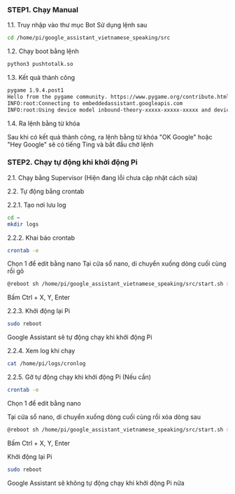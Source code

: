 
### STEP1. Chạy Manual

1.1. Truy nhập vào thư mục Bot
Sử dụng lệnh sau

```sh
cd /home/pi/google_assistant_vietnamese_speaking/src
```
1.2. Chạy boot bằng lệnh 

```sh
python3 pushtotalk.so
```

1.3. Kết quả thành công
```sh
pygame 1.9.4.post1
Hello from the pygame community. https://www.pygame.org/contribute.html
INFO:root:Connecting to embeddedassistant.googleapis.com
INFO:root:Using device model inbound-theory-xxxxx-xxxxx-xxxxx and device id xxxxx-xxxxx-xxxx-xxxx-xxxxxxxx
```
1.4. Ra lệnh bằng từ khóa

Sau khi có kết quả thành công, ra lệnh bằng từ khóa "OK Google" hoặc "Hey Google" sẽ có tiếng Ting và bắt đầu chờ lệnh


### STEP2.  Chạy tự động khi khởi động Pi

2.1. Chạy bằng Supervisor (Hiện đang lỗi chưa cập nhật cách sửa)

2.2. Tự động bằng crontab

2.2.1. Tạo nơi lưu log

```sh
cd ~
mkdir logs
```
2.2.2. Khai báo crontab

```sh
crontab -e
```
Chọn 1 để edit bằng nano 
Tại cửa sổ nano, di chuyển xuống dòng cuối cùng rồi gõ

```sh
@reboot sh /home/pi/google_assistant_vietnamese_speaking/src/start.sh >/home/pi/logs/cronlog 2>&1
```
Bấm Ctrl + X, Y, Enter

2.2.3. Khởi động lại Pi 

```sh
sudo reboot
```
Google Assistant sẽ tự động chạy khi khởi động Pi

2.2.4. Xem log khi chạy

```sh
cat /home/pi/logs/cronlog
```
2.2.5. Gỡ tự động chạy khi khởi động Pi (Nếu cần)

```sh
crontab -e
```
Chọn 1 để edit bằng nano 

Tại cửa sổ nano, di chuyển xuống dòng cuối cùng rồi xóa dòng sau

```sh
@reboot sh /home/pi/google_assistant_vietnamese_speaking/src/start.sh >/home/pi/logs/cronlog 2>&1i
```
Bấm Ctrl + X, Y, Enter

Khởi động lại Pi 

```sh
sudo reboot
```
Google Assistant sẽ không tự động chạy khi khởi động Pi nữa

